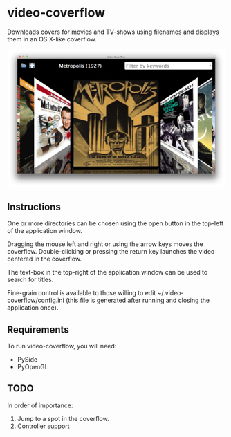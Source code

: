 video-coverflow
===============

Downloads covers for movies and TV-shows using filenames and displays them in an OS X-like coverflow.

![video-coverflow screenshot](https://raw.githubusercontent.com/parsiad/video-coverflow/gh-pages/screenshot.png "Screenshot")

Instructions
------------

One or more directories can be chosen using the open button in the top-left of the application window.

Dragging the mouse left and right or using the arrow keys moves the coverflow. Double-clicking or pressing the return key launches the video centered in the coverflow.

The text-box in the top-right of the application window can be used to search for titles.

Fine-grain control is available to those willing to edit ~/.video-coverflow/config.ini (this file is generated after running and closing the application once).

Requirements
------------

To run video-coverflow, you will need:

* PySide
* PyOpenGL

TODO
----

In order of importance:

1. Jump to a spot in the coverflow.
2. Controller support

